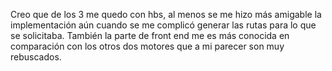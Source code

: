 Creo que de los 3 me quedo con hbs, al menos se me hizo más amigable la implementación aún cuando se me complicó generar las rutas para lo que se solicitaba. También la parte de front end me es más conocida en comparación con los otros dos motores que a mi parecer son muy rebuscados.
